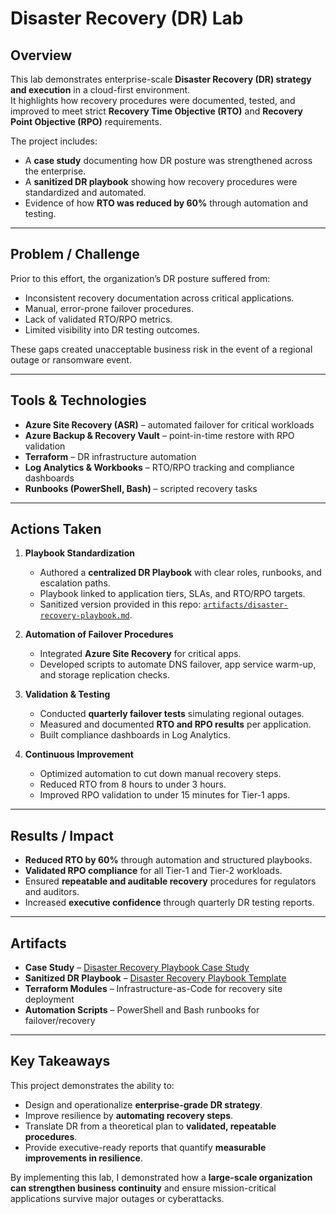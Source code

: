 # Disaster Recovery (DR) Lab

## Overview

This lab demonstrates enterprise-scale **Disaster Recovery (DR) strategy and execution** in a cloud-first environment.  
It highlights how recovery procedures were documented, tested, and improved to meet strict **Recovery Time Objective (RTO)** and **Recovery Point Objective (RPO)** requirements.  

The project includes:  
* A **case study** documenting how DR posture was strengthened across the enterprise.  
* A **sanitized DR playbook** showing how recovery procedures were standardized and automated.  
* Evidence of how **RTO was reduced by 60%** through automation and testing.  

---

## Problem / Challenge

Prior to this effort, the organization’s DR posture suffered from:  
* Inconsistent recovery documentation across critical applications.  
* Manual, error-prone failover procedures.  
* Lack of validated RTO/RPO metrics.  
* Limited visibility into DR testing outcomes.  

These gaps created unacceptable business risk in the event of a regional outage or ransomware event.

---

## Tools & Technologies

* **Azure Site Recovery (ASR)** – automated failover for critical workloads  
* **Azure Backup & Recovery Vault** – point-in-time restore with RPO validation  
* **Terraform** – DR infrastructure automation  
* **Log Analytics & Workbooks** – RTO/RPO tracking and compliance dashboards  
* **Runbooks (PowerShell, Bash)** – scripted recovery tasks  

---

## Actions Taken

1. **Playbook Standardization**  
   * Authored a **centralized DR Playbook** with clear roles, runbooks, and escalation paths.  
   * Playbook linked to application tiers, SLAs, and RTO/RPO targets.  
   * Sanitized version provided in this repo: [`artifacts/disaster-recovery-playbook.md`](./artifacts/disaster-recovery-playbook.md).  

2. **Automation of Failover Procedures**  
   * Integrated **Azure Site Recovery** for critical apps.  
   * Developed scripts to automate DNS failover, app service warm-up, and storage replication checks.  

3. **Validation & Testing**  
   * Conducted **quarterly failover tests** simulating regional outages.  
   * Measured and documented **RTO and RPO results** per application.  
   * Built compliance dashboards in Log Analytics.  

4. **Continuous Improvement**  
   * Optimized automation to cut down manual recovery steps.  
   * Reduced RTO from 8 hours to under 3 hours.  
   * Improved RPO validation to under 15 minutes for Tier-1 apps.  

---

## Results / Impact

* **Reduced RTO by 60%** through automation and structured playbooks.  
* **Validated RPO compliance** for all Tier-1 and Tier-2 workloads.  
* Ensured **repeatable and auditable recovery** procedures for regulators and auditors.  
* Increased **executive confidence** through quarterly DR testing reports.  

---

## Artifacts

* **Case Study** – [Disaster Recovery Playbook Case Study](./case-study.md)  
* **Sanitized DR Playbook** – [Disaster Recovery Playbook Template](./artifacts/disaster-recovery-playbook.md)  
* **Terraform Modules** – Infrastructure-as-Code for recovery site deployment  
* **Automation Scripts** – PowerShell and Bash runbooks for failover/recovery  

---

## Key Takeaways

This project demonstrates the ability to:  
* Design and operationalize **enterprise-grade DR strategy**.  
* Improve resilience by **automating recovery steps**.  
* Translate DR from a theoretical plan to **validated, repeatable procedures**.  
* Provide executive-ready reports that quantify **measurable improvements in resilience**.  

By implementing this lab, I demonstrated how a **large-scale organization can strengthen business continuity** and ensure mission-critical applications survive major outages or cyberattacks.

